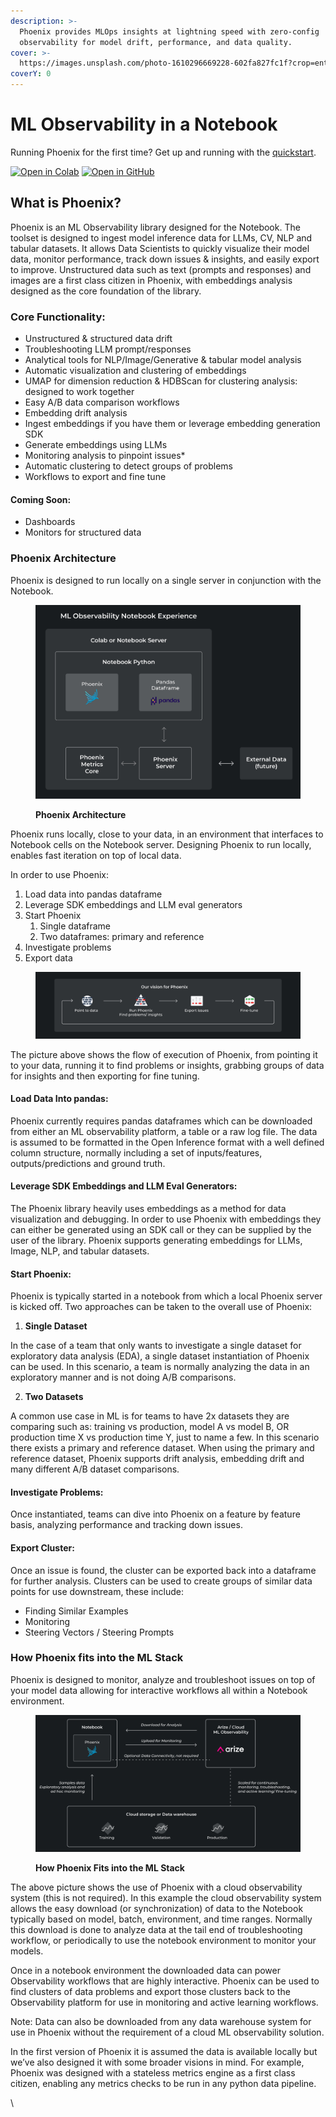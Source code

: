 ```yaml
---
description: >-
  Phoenix provides MLOps insights at lightning speed with zero-config
  observability for model drift, performance, and data quality.
cover: >-
  https://images.unsplash.com/photo-1610296669228-602fa827fc1f?crop=entropy&cs=tinysrgb&fm=jpg&ixid=MnwxOTcwMjR8MHwxfHNlYXJjaHw1fHxzcGFjZXxlbnwwfHx8fDE2NzkwOTMzODc&ixlib=rb-4.0.3&q=80
coverY: 0
---
```


# ML Observability in a Notebook

Running Phoenix for the first time? Get up and running with the [quickstart](quickstart.md).

[![Open in Colab](https://img.shields.io/static/v1?message=Open%20in%20Colab\&logo=googlecolab\&labelColor=grey\&color=blue\&logoColor=orange\&label=%20)](https://colab.research.google.com/github/Arize-ai/phoenix/blob/main/tutorials/quickstart.ipynb) [![Open in GitHub](https://img.shields.io/static/v1?message=Open%20in%20GitHub\&logo=github\&labelColor=grey\&color=blue\&logoColor=white\&label=%20)](https://github.com/Arize-ai/phoenix/blob/main/tutorials/quickstart.ipynb)

## What is Phoenix?

Phoenix is an ML Observability library designed for the Notebook. The toolset is designed to ingest model inference data for LLMs, CV, NLP and tabular datasets. It allows Data Scientists to quickly visualize their model data, monitor performance, track down issues & insights, and easily export to improve. Unstructured data such as text (prompts and responses) and images are a first class citizen in Phoenix, with embeddings analysis designed as the core foundation of the library.

### Core Functionality:

* Unstructured & structured data drift
* Troubleshooting LLM prompt/responses
* Analytical tools for NLP/Image/Generative & tabular model analysis
* Automatic visualization and clustering of embeddings
* UMAP for dimension reduction & HDBScan for clustering analysis: designed to work together
* Easy A/B data comparison workflows
* Embedding drift analysis
* Ingest embeddings if you have them or leverage embedding generation SDK
* Generate embeddings using LLMs
* Monitoring analysis to pinpoint issues\*
* Automatic clustering to detect groups of problems
* Workflows to export and fine tune

#### Coming Soon:

* Dashboards
* Monitors for structured data

### Phoenix Architecture

Phoenix is designed to run locally on a single server in conjunction with the Notebook.

<figure><img src=".gitbook/assets/Phoenix docs graphics-03 (2).jpg" alt=""><figcaption><p><strong>Phoenix Architecture</strong></p></figcaption></figure>

Phoenix runs locally, close to your data, in an environment that interfaces to Notebook cells on the Notebook server. Designing Phoenix to run locally, enables fast iteration on top of local data.

In order to use Phoenix:

1. Load data into pandas dataframe
2. Leverage SDK embeddings and LLM eval generators
3. Start Phoenix
   1. Single dataframe
   2. Two dataframes: primary and reference
4. Investigate problems
5. Export data

<figure><img src=".gitbook/assets/Phoenix docs graphics-02.jpg" alt=""><figcaption></figcaption></figure>

The picture above shows the flow of execution of Phoenix, from pointing it to your data, running it to find problems or insights, grabbing groups of data for insights and then exporting for fine tuning.

#### Load Data Into pandas:

Phoenix currently requires pandas dataframes which can be downloaded from either an ML observability platform, a table or a raw log file. The data is assumed to be formatted in the Open Inference format with a well defined column structure, normally including a set of inputs/features, outputs/predictions and ground truth.

#### Leverage SDK Embeddings and LLM Eval Generators:

The Phoenix library heavily uses embeddings as a method for data visualization and debugging. In order to use Phoenix with embeddings they can either be generated using an SDK call or they can be supplied by the user of the library. Phoenix supports generating embeddings for LLMs, Image, NLP, and tabular datasets.

#### Start Phoenix:

Phoenix is typically started in a notebook from which a local Phoenix server is kicked off. Two approaches can be taken to the overall use of Phoenix:

1. **Single Dataset**

In the case of a team that only wants to investigate a single dataset for exploratory data analysis (EDA), a single dataset instantiation of Phoenix can be used. In this scenario, a team is normally analyzing the data in an exploratory manner and is not doing A/B comparisons.

2. **Two Datasets**

A common use case in ML is for teams to have 2x datasets they are comparing such as: training vs production, model A vs model B, OR production time X vs production time Y, just to name a few. In this scenario there exists a primary and reference dataset. When using the primary and reference dataset, Phoenix supports drift analysis, embedding drift and many different A/B dataset comparisons.

#### Investigate Problems:

Once instantiated, teams can dive into Phoenix on a feature by feature basis, analyzing performance and tracking down issues.

#### Export Cluster:

Once an issue is found, the cluster can be exported back into a dataframe for further analysis. Clusters can be used to create groups of similar data points for use downstream, these include:

* Finding Similar Examples
* Monitoring
* Steering Vectors / Steering Prompts

### How Phoenix fits into the ML Stack

Phoenix is designed to monitor, analyze and troubleshoot issues on top of your model data allowing for interactive workflows all within a Notebook environment.

<figure><img src=".gitbook/assets/Phoenix docs graphics-01.jpg" alt=""><figcaption><p><strong>How Phoenix Fits into the ML Stack</strong></p></figcaption></figure>

The above picture shows the use of Phoenix with a cloud observability system (this is not required). In this example the cloud observability system allows the easy download (or synchronization) of data to the Notebook typically based on model, batch, environment, and time ranges. Normally this download is done to analyze data at the tail end of troubleshooting workflow, or periodically to use the notebook environment to monitor your models.&#x20;

Once in a notebook environment the downloaded data can power Observability workflows that are highly interactive. Phoenix can be used to find clusters of data problems and export those clusters back to the Observability platform for use in monitoring and active learning workflows.&#x20;

Note: Data can also be downloaded from any data warehouse system for use in Phoenix without the requirement of a cloud ML observability solution.&#x20;

In the first version of Phoenix it is assumed the data is available locally but we’ve also designed it with some broader visions in mind. For example, Phoenix was designed with a stateless metrics engine as a first class citizen, enabling any metrics checks to be run in any python data pipeline.&#x20;

\
